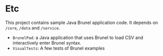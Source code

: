 # Etc

This project contains sample Java Brunel application code.  It depends on `/core`, `/data` and `/service`.

* `BrunelPad`:  a Java application that uses Brunel to load CSV and interactively enter Brunel syntax.
* `VisualTests`:  A few tests of Brunel examples


